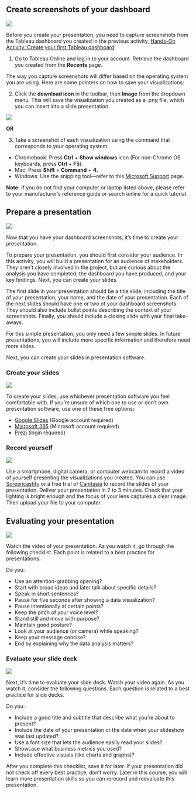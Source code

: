 
## Create screenshots of your dashboard

![](https://d3c33hcgiwev3.cloudfront.net/imageAssetProxy.v1/G-KePoi0R2Sinj6ItBdkMg_2d69ab4b929f40f2b472a78fdd5ed880_line-y.png?expiry=1628985600000&hmac=acJ_GfQUGpgJEETdUEnOrwQasfKJpzIHeAN4CYFHzS0)

Before you create your presentation, you need to capture screenshots from the Tableau dashboard you created in the previous activity, [Hands-On Activity: Create your first Tableau dashboard](https://www.coursera.org/learn/visualize-data/quiz/TT03O/hands-on-activity-creating-your-first-tableau-dashboard). 

1. Go to Tableau Online and log in to your account. Retrieve the dashboard you created from the **Recents** page.

The way you capture screenshots will differ based on the operating system you are using. Here are some pointers on how to save your visualizations:

2. Click the **download icon** in the toolbar, then **Image** from the dropdown menu. This will save the visualization you created as a .png file, which you can insert into a slide presentation.

![](https://d3c33hcgiwev3.cloudfront.net/imageAssetProxy.v1/6nser-8FSOK7Hq_vBUjinQ_14b6e939fcf64d07baf9b09fa14265f1_Screenshot-2021-07-11-10.57.44-PM.png?expiry=1628985600000&hmac=UGrWGnLvr4tj3vWKw_jxkmXmVwkcVa32kJSdF3uNm1w)

**OR**

3. Take a screenshot of each visualization using the command that corresponds to your operating system:

-   Chromebook: Press **Ctrl** + **Show windows** icon (For non-Chrome OS keyboards, press **Ctrl** + **F5**).
-   Mac: Press **Shift** + **Command** + **4.**
-   Windows: Use the snipping tool—refer to this [Microsoft Support](https://support.microsoft.com/en-us/windows/use-snipping-tool-to-capture-screenshots-00246869-1843-655f-f220-97299b865f6b#take-screen-capture-print-screen=windows-7) page.

**Note:** If you do not find your computer or laptop listed above, please refer to your manufacturer’s reference guide or search online for a quick tutorial.

## Prepare a presentation 

![](https://d3c33hcgiwev3.cloudfront.net/imageAssetProxy.v1/G-KePoi0R2Sinj6ItBdkMg_2d69ab4b929f40f2b472a78fdd5ed880_line-y.png?expiry=1628985600000&hmac=acJ_GfQUGpgJEETdUEnOrwQasfKJpzIHeAN4CYFHzS0)

Now that you have your dashboard screenshots, it’s time to create your presentation.

To prepare your presentation, you should first consider your audience. In this activity, you will build a presentation for an audience of stakeholders. They aren’t closely involved in the project, but are curious about the analysis you have completed, the dashboard you have produced, and your key findings. Next, you can create your slides. 

The first slide in your presentation should be a title slide, including the title of your presentation, your name, and the date of your presentation. Each of the next slides should have one or two of your dashboard screenshots. They should also include bullet points describing the context of your screenshots. Finally, you should include a closing slide with your final take-aways. 

For this simple presentation, you only need a few simple slides. In future presentations, you will include more specific information and therefore need more slides. 

Next, you can create your slides in presentation software.

### Create your slides

![](https://d3c33hcgiwev3.cloudfront.net/imageAssetProxy.v1/oXqvKdjuRRG6rynY7pURbQ_fbf27bd251534df3827331b928074cfe_shortline-y.png?expiry=1628985600000&hmac=eoGH96w8vh-lxZqEMEBczrmCT6yBIU0T_OEsx-XKV60)

To create your slides, use whichever presentation software you feel comfortable with. If you’re unsure of which one to use or don’t own presentation software, use one of these free options:

-   [Google Slides](https://www.google.com/slides/about/) (Google account required)
-   [Microsoft 365](https://www.microsoft.com/en-us/microsoft-365/free-office-online-for-the-web) (Microsoft account required)
-   [Prezi](https://prezi.com/) (login required)

### Record yourself

![](https://d3c33hcgiwev3.cloudfront.net/imageAssetProxy.v1/oXqvKdjuRRG6rynY7pURbQ_fbf27bd251534df3827331b928074cfe_shortline-y.png?expiry=1628985600000&hmac=eoGH96w8vh-lxZqEMEBczrmCT6yBIU0T_OEsx-XKV60)

Use a smartphone, digital camera, or computer webcam to record a video of yourself presenting the visualizations you created. You can use [Screencastify](https://www.screencastify.com/ "Screencastify screen capture software") or a free trial of [Camtasia](https://www.techsmith.com/download/camtasia/ "Camtasia Free Trial Download") to record the slides of your presentation. Deliver your presentation in 2 to 3 minutes. Check that your lighting is bright enough and the focus of your lens captures a clear image. Then upload your file to your computer.

## Evaluating your presentation

![](https://d3c33hcgiwev3.cloudfront.net/imageAssetProxy.v1/G-KePoi0R2Sinj6ItBdkMg_2d69ab4b929f40f2b472a78fdd5ed880_line-y.png?expiry=1628985600000&hmac=acJ_GfQUGpgJEETdUEnOrwQasfKJpzIHeAN4CYFHzS0)

Watch the video of your presentation. As you watch it, go through the following checklist. Each point is related to a best practice for presentations. 

Do you:

-   Use an attention-grabbing opening?
-   Start with broad ideas and later talk about specific details?
-   Speak in short sentences?
-   Pause for five seconds after showing a data visualization?
-   Pause intentionally at certain points?
-   Keep the pitch of your voice level?
-   Stand still and move with purpose?
-   Maintain good posture?
-   Look at your audience (or camera) while speaking?
-   Keep your message concise?
-   End by explaining why the data analysis matters?

### Evaluate your slide deck

![](https://d3c33hcgiwev3.cloudfront.net/imageAssetProxy.v1/oXqvKdjuRRG6rynY7pURbQ_fbf27bd251534df3827331b928074cfe_shortline-y.png?expiry=1628985600000&hmac=eoGH96w8vh-lxZqEMEBczrmCT6yBIU0T_OEsx-XKV60)

Next, it’s time to evaluate your slide deck. Watch your video again. As you watch it, consider the following questions. Each question is related to a best practice for slide decks. 

Do you:

-   Include a good title and subtitle that describe what you’re about to present?
-   Include the date of your presentation or the date when your slideshow was last updated?
-   Use a font size that lets the audience easily read your slides?
-   Showcase what business metrics you used?
-   Include effective visuals (like charts and graphs)?

After you complete this checklist, save it for later. If your presentation did not check off every best practice, don’t worry. Later in this course, you will learn more presentation skills so you can rerecord and reevaluate this presentation.